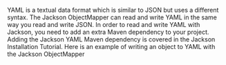 
YAML is a textual data format which is similar to JSON but uses a different syntax. The Jackson ObjectMapper can read and write YAML in the same way you read and write JSON. In order to read and write YAML with Jackson, you need to add an extra Maven dependency to your project. Adding the Jackson YAML Maven dependency is covered in the Jackson Installation Tutorial. Here is an example of writing an object to YAML with the Jackson ObjectMapper
